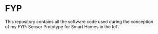 # FYP
This repository contains all the software code used during the conception of my FYP: Sensor Prototype for Smart Homes in the IoT.

